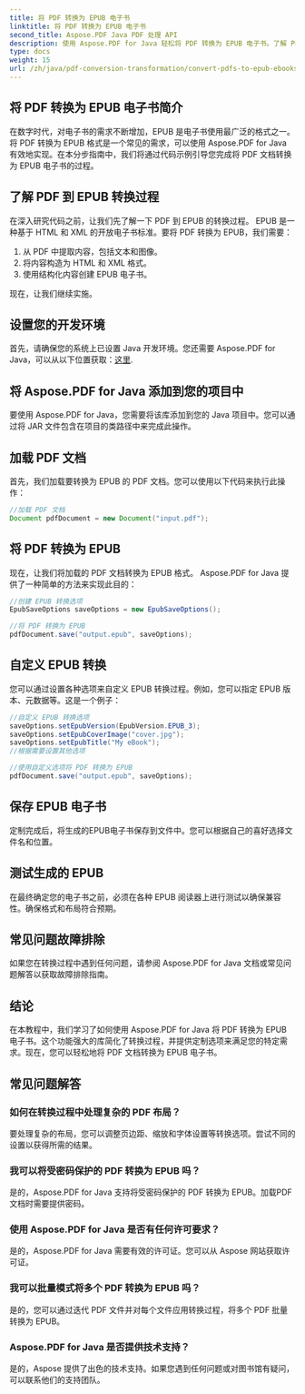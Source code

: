 ```yaml
---
title: 将 PDF 转换为 EPUB 电子书
linktitle: 将 PDF 转换为 EPUB 电子书
second_title: Aspose.PDF Java PDF 处理 API
description: 使用 Aspose.PDF for Java 轻松将 PDF 转换为 EPUB 电子书。了解 PDF 到 EPUB 转换步骤和常见问题解答。
type: docs
weight: 15
url: /zh/java/pdf-conversion-transformation/convert-pdfs-to-epub-ebooks/
---
```


## 将 PDF 转换为 EPUB 电子书简介

在数字时代，对电子书的需求不断增加，EPUB 是电子书使用最广泛的格式之一。将 PDF 转换为 EPUB 格式是一个常见的需求，可以使用 Aspose.PDF for Java 有效地实现。在本分步指南中，我们将通过代码示例引导您完成将 PDF 文档转换为 EPUB 电子书的过程。

## 了解 PDF 到 EPUB 转换过程

在深入研究代码之前，让我们先了解一下 PDF 到 EPUB 的转换过程。 EPUB 是一种基于 HTML 和 XML 的开放电子书标准。要将 PDF 转换为 EPUB，我们需要：

1. 从 PDF 中提取内容，包括文本和图像。
2. 将内容构造为 HTML 和 XML 格式。
3. 使用结构化内容创建 EPUB 电子书。

现在，让我们继续实施。

## 设置您的开发环境

首先，请确保您的系统上已设置 Java 开发环境。您还需要 Aspose.PDF for Java，可以从以下位置获取：[这里](https://releases.aspose.com/pdf/java/).

## 将 Aspose.PDF for Java 添加到您的项目中

要使用 Aspose.PDF for Java，您需要将该库添加到您的 Java 项目中。您可以通过将 JAR 文件包含在项目的类路径中来完成此操作。

## 加载 PDF 文档

首先，我们加载要转换为 EPUB 的 PDF 文档。您可以使用以下代码来执行此操作：

```java
//加载 PDF 文档
Document pdfDocument = new Document("input.pdf");
```

## 将 PDF 转换为 EPUB

现在，让我们将加载的 PDF 文档转换为 EPUB 格式。 Aspose.PDF for Java 提供了一种简单的方法来实现此目的：

```java
//创建 EPUB 转换选项
EpubSaveOptions saveOptions = new EpubSaveOptions();

//将 PDF 转换为 EPUB
pdfDocument.save("output.epub", saveOptions);
```

## 自定义 EPUB 转换

您可以通过设置各种选项来自定义 EPUB 转换过程。例如，您可以指定 EPUB 版本、元数据等。这是一个例子：

```java
//自定义 EPUB 转换选项
saveOptions.setEpubVersion(EpubVersion.EPUB_3);
saveOptions.setEpubCoverImage("cover.jpg");
saveOptions.setEpubTitle("My eBook");
//根据需要设置其他选项

//使用自定义选项将 PDF 转换为 EPUB
pdfDocument.save("output.epub", saveOptions);
```

## 保存 EPUB 电子书

定制完成后，将生成的EPUB电子书保存到文件中。您可以根据自己的喜好选择文件名和位置。

## 测试生成的 EPUB

在最终确定您的电子书之前，必须在各种 EPUB 阅读器上进行测试以确保兼容性。确保格式和布局符合预期。

## 常见问题故障排除

如果您在转换过程中遇到任何问题，请参阅 Aspose.PDF for Java 文档或常见问题解答以获取故障排除指南。

## 结论

在本教程中，我们学习了如何使用 Aspose.PDF for Java 将 PDF 转换为 EPUB 电子书。这个功能强大的库简化了转换过程，并提供定制选项来满足您的特定需求。现在，您可以轻松地将 PDF 文档转换为 EPUB 电子书。

## 常见问题解答

### 如何在转换过程中处理复杂的 PDF 布局？

要处理复杂的布局，您可以调整页边距、缩放和字体设置等转换选项。尝试不同的设置以获得所需的结果。

### 我可以将受密码保护的 PDF 转换为 EPUB 吗？

是的，Aspose.PDF for Java 支持将受密码保护的 PDF 转换为 EPUB。加载PDF文档时需要提供密码。

### 使用 Aspose.PDF for Java 是否有任何许可要求？

是的，Aspose.PDF for Java 需要有效的许可证。您可以从 Aspose 网站获取许可证。

### 我可以批量模式将多个 PDF 转换为 EPUB 吗？

是的，您可以通过迭代 PDF 文件并对每个文件应用转换过程，将多个 PDF 批量转换为 EPUB。

### Aspose.PDF for Java 是否提供技术支持？

是的，Aspose 提供了出色的技术支持。如果您遇到任何问题或对图书馆有疑问，可以联系他们的支持团队。